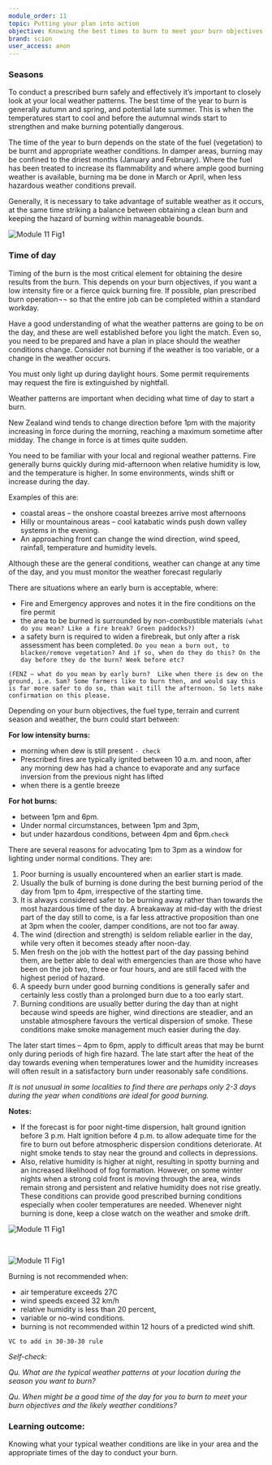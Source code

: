 ```yaml
---
module_order: 11
topic: Putting your plan into action
objective: Knowing the best times to burn to meet your burn objectives safely and effectively.
brand: scion
user_access: anon
---
```


### Seasons

To conduct a prescribed burn safely and effectively it’s important to closely look at your local weather patterns. The best time of the year to burn is generally autumn and spring, and potential late summer.  This is when the temperatures start to cool and before the autumnal winds start to strengthen and make burning potentially dangerous.

  
The time of the year to burn depends on the state of the fuel (vegetation) to be burnt and appropriate weather conditions.
In damper areas, burning may be confined to the driest months (January and February). Where the fuel has been treated to increase its flammability and where ample good burning weather is available, burning ma be done in March or April, when less hazardous weather conditions prevail.

Generally, it is necessary to take advantage of suitable weather as it occurs, at the same time striking a balance between obtaining a clean burn and keeping the hazard of burning within manageable bounds.

![Module 11 Fig1](/assets/img/module11_Fig1.png)


### Time of day

Timing of the burn is the most critical element for obtaining the desire results from the burn. This depends on your burn objectives, if you want a low intensity fire or a fierce quick burning fire.  If possible, plan prescribed burn operation¬¬ so that the entire job can be completed within a standard workday.

Have a good understanding of what the weather patterns are going to be on the day, and these are well established before you light the match. Even so, you need to be prepared and have a plan in place should the weather conditions change. Consider not burning if the weather is too variable, or a change in the weather occurs.


You must only light up during daylight hours. Some permit requirements may request the fire is extinguished by nightfall.


Weather patterns are important when deciding what time of day to start a burn.

New Zealand wind tends to change direction before 1pm with the majority increasing in force during the morning, reaching a maximum sometime after midday. The change in force is at times quite sudden.

You need to be familiar with your local and regional weather patterns. Fire generally burns quickly during mid-afternoon when relative humidity is low, and the temperature is higher. In some environments, winds shift or increase during the day.

Examples of this are:
* coastal areas – the onshore coastal breezes arrive most afternoons
* Hilly or mountainous areas – cool katabatic winds push down valley systems in the evening.
* An approaching front can change the wind direction, wind speed, rainfall, temperature and humidity levels.


Although these are the general conditions, weather can change at any time of the day, and you must monitor the weather forecast regularly

There are situations where an early burn is acceptable, where:
* Fire and Emergency approves and notes it in the fire conditions on the fire permit
* the area to be burned is surrounded by non-combustible materials `(what do you mean? Like a fire break? Green paddocks?)`
* a safety burn is required to widen a firebreak, but only after a risk assessment has been completed.  `Do you mean a burn out, to blacken/remove vegetation? And if so, when do they do this? On the day before they do the burn? Week before etc?` 

`(FENZ – what do you mean by early burn?  Like when there is dew on the ground, i.e. 5am? Some farmers like to burn then, and would say this is far more safer to do so, than wait till the afternoon. So lets make confirmation on this please.`

Depending on your burn objectives, the fuel type, terrain and current season and weather, the burn could start between:

**For low intensity burns:**
* morning when dew is still present `- check`
* Prescribed fires are typically ignited between 10 a.m. and noon, after any morning dew has had a chance to evaporate and any surface inversion from the previous night has lifted
* when there is a gentle breeze

**For hot burns:**
* between 1pm and 6pm. 
* Under normal circumstances, between 1pm and 3pm,
* but under hazardous conditions, between 4pm and 6pm.`check` 


There are several reasons for advocating 1pm to 3pm as a window for lighting under normal conditions. They are:
1.	Poor burning is usually encountered when an earlier start is made.
2.	Usually the bulk of burning is done during the best burning period of the day from 1pm to 4pm, irrespective of the starting time.
3.	It is always considered safer to be burning away rather than towards the most hazardous time of the day. A breakaway at mid-day with the driest part of the day still to come, is a far less attractive proposition than one at 3pm when the cooler, damper conditions, are not too far away.
4.	The wind (direction and strength) is seldom reliable earlier in the day, while very often it becomes steady after noon-day.
5.	Men fresh on the job with the hottest part of the day passing behind them, are better able to deal with emergencies than are those who have been on the job two, three or four hours, and are still faced with the highest period of hazard.
6.	A speedy burn under good burning conditions is generally safer and certainly less costly than a prolonged burn due to a too early start.
7.	Burning conditions are usually better during the day than at night because wind speeds are higher, wind directions are steadier, and an unstable atmosphere favours the vertical dispersion of smoke. These conditions make smoke management much easier during the day. 

The later start times – 4pm to 6pm, apply to difficult areas that may be burnt only during periods of high fire hazard. The late start after the heat of the day towards evening when temperatures lower and the humidity increases will often result in a satisfactory burn under reasonably safe conditions.

_It is not unusual in some localities to find there are perhaps only 2-3 days during the year when conditions are ideal for good burning._ 



**Notes:**
* If the forecast is for poor night-time dispersion, halt ground ignition before 3 p.m. Halt ignition before 4 p.m. to allow adequate time for the fire to burn out before atmospheric dispersion conditions deteriorate. At night smoke tends to stay near the ground and collects in depressions.
* Also, relative humidity is higher at night, resulting in spotty burning and an increased likelihood of fog formation. However, on some winter nights when a strong cold front is moving through the area, winds remain strong and persistent and relative humidity does not rise greatly. These conditions can provide good prescribed burning conditions especially when cooler temperatures are needed. Whenever night burning is done, keep a close watch on the weather and smoke drift.

![Module 11 Fig1](/assets/img/module11_Fig3.png)

<br />

![Module 11 Fig1](/assets/img/module11_Fig2.png)



Burning is not recommended when:
* air temperature exceeds 27C 
* wind speeds exceed 32 km/h 
* relative humidity is less than 20 percent, 
* variable or no-wind conditions.
* burning is not recommended within 12 hours of a predicted wind shift.

`VC to add in 30-30-30 rule`

_Self-check:_ 

_Qu. What are the typical weather patterns at your location during the season you want to burn?_

_Qu. When might be a good time of the day for you to burn to meet your burn objectives and the likely weather conditions?_

 
### Learning outcome: 

Knowing what your typical weather conditions are like in your area and the appropriate times of the day to conduct your burn.
